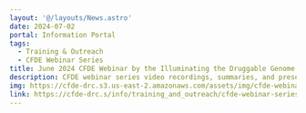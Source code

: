 ```yaml
---
layout: '@/layouts/News.astro'
date: 2024-07-02
portal: Information Portal
tags:
  - Training & Outreach
  - CFDE Webinar Series
title: June 2024 CFDE Webinar by the Illuminating the Druggable Genome (IDG) DCC
description: CFDE webinar series video recordings, summaries, and presenter details delivered by Illuminating the Druggable Genome (IDG) Data Coordination Center were added to the Webinar section on the CFDE Workbench
img: https://cfde-drc.s3.us-east-2.amazonaws.com/assets/img/cfde-webinar-0624.jpg
link: https://cfde-drc.s/info/training_and_outreach/cfde-webinar-series
---
```

